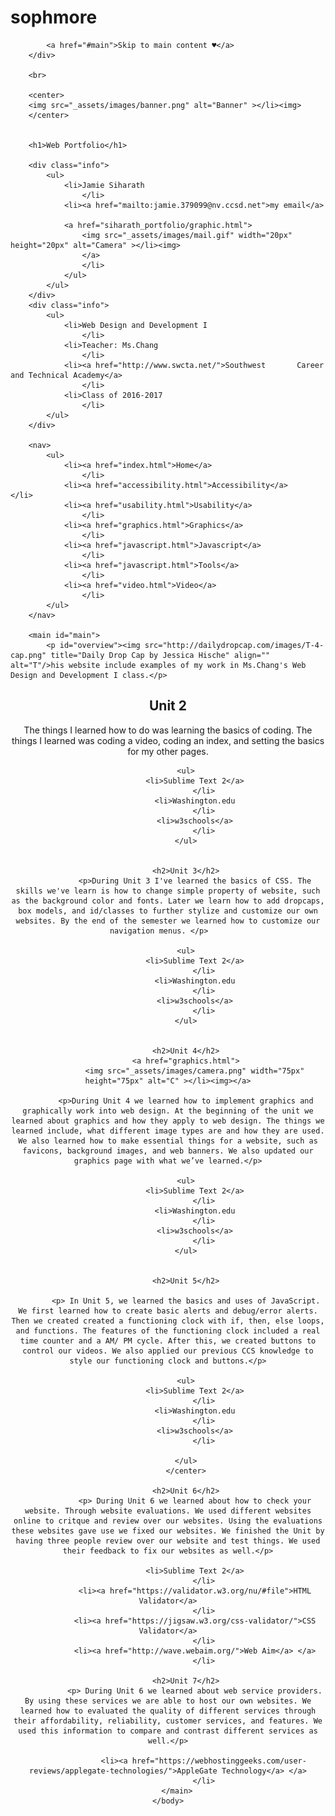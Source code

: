 # sophmore

<!DOCTYPE html>
<html>
	<head>
		<meta charset="utf-8">
		<title>Web Portfolio: Jamie Siharath</title>
		<link type="text/css" rel="stylesheet" href="_assets/css/mystyle.css" media="screen">
		<link rel="shortcut icon" href="_assets/images/favicon.png">
	</head>
	<body>
		
			<a href="#main">Skip to main content ♥</a>
		</div>
		
		<br>

		<center>
		<img src="_assets/images/banner.png" alt="Banner" ></li><img>
		</center>
		

		<h1>Web Portfolio</h1>
			
		<div class="info">
			<ul>
				<li>Jamie Siharath
					</li>
				<li><a href="mailto:jamie.379099@nv.ccsd.net">my email</a>
					
				<a href="siharath_portfolio/graphic.html">  
					<img src="_assets/images/mail.gif" width="20px" height="20px" alt="Camera" ></li><img>
					</a>
					</li>
				</ul>
			</ul>
		</div>
		<div class="info">
			<ul>
				<li>Web Design and Development I
					</li>
				<li>Teacher: Ms.Chang
					</li>
				<li><a href="http://www.swcta.net/">Southwest 		Career and Technical Academy</a>
					</li>
				<li>Class of 2016-2017
					</li>
			</ul>
		</div> 

		<nav>	
			<ul>
				<li><a href="index.html">Home</a>
					</li>
				<li><a href="accessibility.html">Accessibility</a>	  </li>
				<li><a href="usability.html">Usability</a>
					</li>
				<li><a href="graphics.html">Graphics</a>
					</li>
				<li><a href="javascript.html">Javascript</a>
					</li>
				<li><a href="javascript.html">Tools</a>
					</li>
				<li><a href="video.html">Video</a>
					</li>
			</ul>
		</nav>
	
		<main id="main">
			<p id="overview"><img src="http://dailydropcap.com/images/T-4-cap.png" title="Daily Drop Cap by Jessica Hische" align="" alt="T"/>his website include examples of my work in Ms.Chang's Web Design and Development I class.</p>

<center>
			<h2>Unit 2</h2>
				<p>The things I learned how to do was learning the basics of coding. The things I learned was coding a video, coding an index, and setting the basics for my other pages.</p>
		
			<ul>
				<li>Sublime Text 2</a>
					</li>
				<li>Washington.edu
					</li>
				<li>w3schools</a>
					</li>
			</ul>

			
			<h2>Unit 3</h2>
				<p>During Unit 3 I've learned the basics of CSS. The skills we've learn is how to change simple property of website, such as the background color and fonts. Later we learn how to add dropcaps, box models, and id/classes to further stylize and customize our own websites. By the end of the semester we learned how to customize our navigation menus. </p>	

			<ul>
				<li>Sublime Text 2</a>
					</li>
				<li>Washington.edu
					</li>
				<li>w3schools</a>
					</li>
			</ul>
	
		
			<h2>Unit 4</h2>
			<a href="graphics.html">
				<img src="_assets/images/camera.png" width="75px" height="75px" alt="C" ></li><img></a>
			
			<p>During Unit 4 we learned how to implement graphics and graphically work into web design. At the beginning of the unit we learned about graphics and how they apply to web design. The things we learned include, what different image types are and how they are used. We also learned how to make essential things for a website, such as favicons, background images, and web banners. We also updated our graphics page with what we’ve learned.</p>

			<ul>
				<li>Sublime Text 2</a>
					</li>
				<li>Washington.edu
					</li>
				<li>w3schools</a>
					</li>
			</ul>
	
		
			<h2>Unit 5</h2>
		
			<p>	In Unit 5, we learned the basics and uses of JavaScript. We first learned how to create basic alerts and debug/error alerts. Then we created created a functioning clock with if, then, else loops, and functions. The features of the functioning clock included a real time counter and a AM/ PM cycle. After this, we created buttons to control our videos. We also applied our previous CCS knowledge to style our functioning clock and buttons.</p>
			
			<ul>
				<li>Sublime Text 2</a>
					</li>
				<li>Washington.edu
					</li>
				<li>w3schools</a>
					</li>
					
			</ul>
			</center>

			<h2>Unit 6</h2>
				<p> During Unit 6 we learned about how to check your website. Through website evaluations. We used different websites online to critque and review over our websites. Using the evaluations these websites gave use we fixed our websites. We finished the Unit by having three people review over our website and test things. We used their feedback to fix our websites as well.</p>

				<li>Sublime Text 2</a>
					</li>
				<li><a href="https://validator.w3.org/nu/#file">HTML Validator</a>
					</li>
				<li><a href="https://jigsaw.w3.org/css-validator/">CSS Validator</a>
					</li>
				<li><a href="http://wave.webaim.org/">Web Aim</a> </a>
					</li>

			<h2>Unit 7</h2>
				<p> During Unit 6 we learned about web service providers. By using these services we are able to host our own websites. We learned how to evaluated the quality of different services through their affordability, reliability, customer services, and features. We used this information to compare and contrast different services as well.</p>

					<li><a href="https://webhostinggeeks.com/user-reviews/applegate-technologies/">AppleGate Technology</a> </a>
					</li>
		</main>
	</body>
</html>
